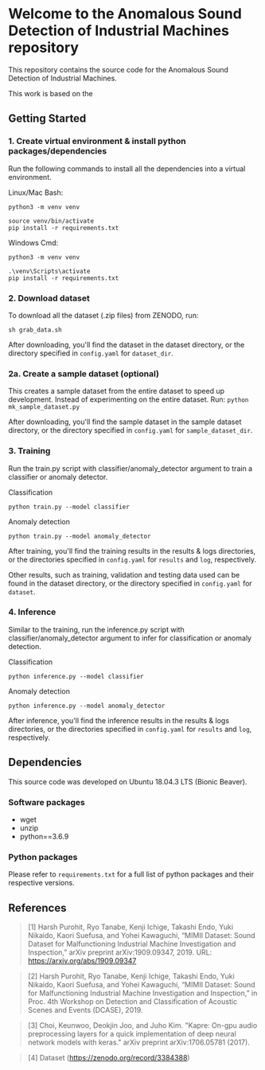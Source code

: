 # Welcome to the Anomalous Sound Detection of Industrial Machines repository

This repository contains the source code for the Anomalous Sound Detection of
Industrial Machines.

This work is based on the 
## Getting Started

### 1. Create virtual environment & install python packages/dependencies

Run the following commands to install all the dependencies into a virtual
environment.

Linux/Mac Bash:
```
python3 -m venv venv

source venv/bin/activate
pip install -r requirements.txt
```

Windows Cmd:
```
python3 -m venv venv

.\venv\Scripts\activate
pip install -r requirements.txt
```

### 2. Download dataset

To download all the dataset (.zip files) from ZENODO, run:

`sh grab_data.sh`

After downloading, you'll find the dataset in the dataset directory, or the
directory specified in `config.yaml` for `dataset_dir`.

### 2a. Create a sample dataset (optional)

This creates a sample dataset from the entire dataset to speed up development.
Instead of experimenting on the entire dataset. Run:
`python mk_sample_dataset.py`

After downloading, you'll find the sample dataset in the sample dataset directory, or the
directory specified in `config.yaml` for `sample_dataset_dir`.

### 3. Training

Run the train.py script with classifier/anomaly_detector argument to train
a classifier or anomaly detector.

Classification
```
python train.py --model classifier
```

Anomaly detection
```
python train.py --model anomaly_detector
```

After training, you'll find the training results in the results & logs directories, or the
directories specified in `config.yaml` for `results` and `log`, respectively.

Other results, such as training, validation and testing data used can be found
in the dataset directory, or the directory specified in `config.yaml` for
`dataset`.

### 4. Inference

Similar to the training, run the inference.py script with
classifier/anomaly_detector argument to infer for classification or anomaly
detection.

Classification
```
python inference.py --model classifier
```

Anomaly detection
```
python inference.py --model anomaly_detector
```

After inference, you'll find the inference results in the results & logs
directories, or the directories specified in `config.yaml` for `results` and
`log`, respectively.

## Dependencies

This source code was developed on Ubuntu 18.04.3 LTS (Bionic Beaver). 

### Software packages
- wget
- unzip
- python==3.6.9

### Python packages
Please refer to `requirements.txt` for a full list of python packages and their respective versions.

## References

> [1] Harsh Purohit, Ryo Tanabe, Kenji Ichige, Takashi Endo, Yuki Nikaido, Kaori Suefusa, and Yohei Kawaguchi, “MIMII Dataset: Sound Dataset for Malfunctioning Industrial Machine Investigation and Inspection,” arXiv preprint arXiv:1909.09347, 2019. URL: https://arxiv.org/abs/1909.09347

> [2] Harsh Purohit, Ryo Tanabe, Kenji Ichige, Takashi Endo, Yuki Nikaido, Kaori Suefusa, and Yohei Kawaguchi, “MIMII Dataset: Sound for Malfunctioning Industrial Machine Investigation and Inspection,” in Proc. 4th Workshop on Detection and Classification of Acoustic Scenes and Events (DCASE), 2019.

> [3] Choi, Keunwoo, Deokjin Joo, and Juho Kim. "Kapre: On-gpu audio preprocessing layers for a quick implementation of deep neural network models with keras." arXiv preprint arXiv:1706.05781 (2017).

> [4] Dataset (https://zenodo.org/record/3384388)
